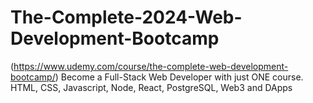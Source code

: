 # The-Complete-2024-Web-Development-Bootcamp

(https://www.udemy.com/course/the-complete-web-development-bootcamp/)
Become a Full-Stack Web Developer with just ONE course. HTML, CSS, Javascript, Node, React, PostgreSQL, Web3 and DApps
